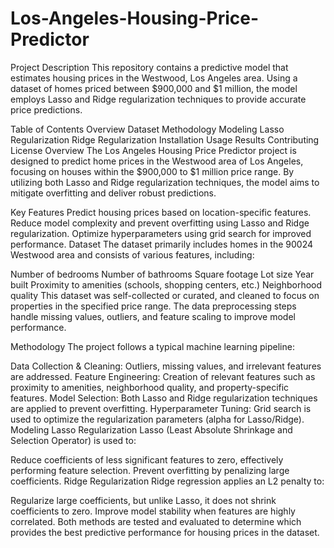 # Los-Angeles-Housing-Price-Predictor
Project Description
This repository contains a predictive model that estimates housing prices in the Westwood, Los Angeles area. Using a dataset of homes priced between $900,000 and $1 million, the model employs Lasso and Ridge regularization techniques to provide accurate price predictions.

Table of Contents
Overview
Dataset
Methodology
Modeling
Lasso Regularization
Ridge Regularization
Installation
Usage
Results
Contributing
License
Overview
The Los Angeles Housing Price Predictor project is designed to predict home prices in the Westwood area of Los Angeles, focusing on houses within the $900,000 to $1 million price range. By utilizing both Lasso and Ridge regularization techniques, the model aims to mitigate overfitting and deliver robust predictions.

Key Features
Predict housing prices based on location-specific features.
Reduce model complexity and prevent overfitting using Lasso and Ridge regularization.
Optimize hyperparameters using grid search for improved performance.
Dataset
The dataset primarily includes homes in the 90024 Westwood area and consists of various features, including:

Number of bedrooms
Number of bathrooms
Square footage
Lot size
Year built
Proximity to amenities (schools, shopping centers, etc.)
Neighborhood quality
This dataset was self-collected or curated, and cleaned to focus on properties in the specified price range. The data preprocessing steps handle missing values, outliers, and feature scaling to improve model performance.

Methodology
The project follows a typical machine learning pipeline:

Data Collection & Cleaning: Outliers, missing values, and irrelevant features are addressed.
Feature Engineering: Creation of relevant features such as proximity to amenities, neighborhood quality, and property-specific features.
Model Selection: Both Lasso and Ridge regularization techniques are applied to prevent overfitting.
Hyperparameter Tuning: Grid search is used to optimize the regularization parameters (alpha for Lasso/Ridge).
Modeling
Lasso Regularization
Lasso (Least Absolute Shrinkage and Selection Operator) is used to:

Reduce coefficients of less significant features to zero, effectively performing feature selection.
Prevent overfitting by penalizing large coefficients.
Ridge Regularization
Ridge regression applies an L2 penalty to:

Regularize large coefficients, but unlike Lasso, it does not shrink coefficients to zero.
Improve model stability when features are highly correlated.
Both methods are tested and evaluated to determine which provides the best predictive performance for housing prices in the dataset.
